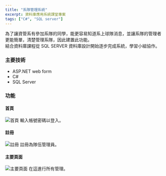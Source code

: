 ```yaml
---
title: "系隊管理系統"
excerpt: 資料庫應用系統課堂專案
tags: ["C#", "SQL server"]
---
```


為了讓資管系有參加系隊的同學，能更容易知道系上球隊消息，並讓系隊的管理者更能簡單，清楚管理系隊，因此建置此功能。        
結合資料庫課程從 SQL SERVER 資料庫設計開始逐步完成系統，學習小組協作。

### 主要技術

-   ASP.NET web form
-   C#
-   SQL Server

### 功能

#### 首頁

![首頁](home.jpg)
輸入帳號密碼以登入。

#### 註冊

![註冊](signup.jpg)
註冊為隊伍管理員。

#### 主要頁面

![主要頁面](dashboard.jpg)
在這進行所有管理。
